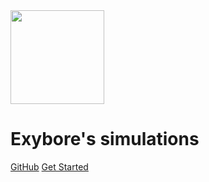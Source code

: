 <img src="https://exybore.becauseofprog.fr/img/avatar.png" width="150">

# Exybore's simulations

[GitHub](https://github.com/exybore/engineering-simulations/)
[Get Started](#get-started)
